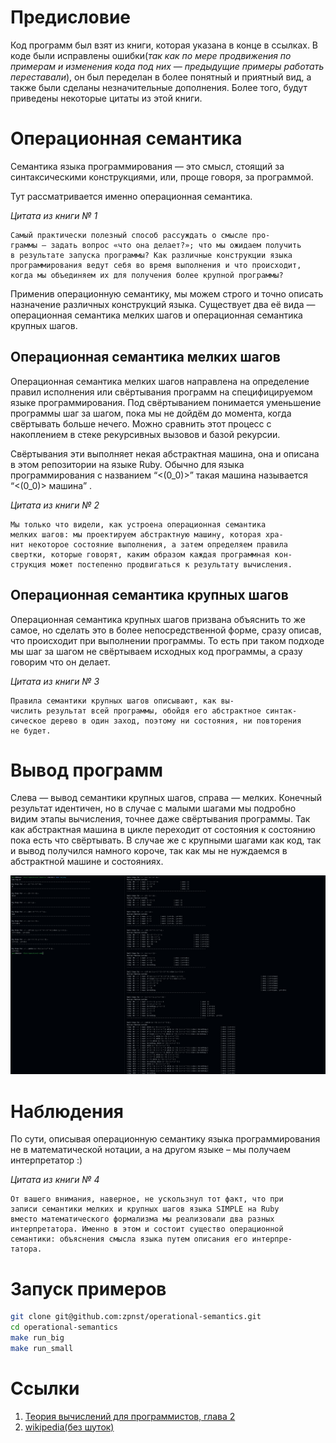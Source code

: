 # Предисловие

Код программ был взят из книги, которая указана в конце в ссылках. В коде были исправлены ошибки(*так как по мере продвижения по примерам и изменения кода под них — предыдущие примеры работать переставали*), он был переделан в более понятный и приятный вид, а также были сделаны незначительные дополнения. Более того, будут приведены некоторые цитаты из этой книги.

# Операционная семантика 

Семантика языка программирования — это смысл, стоящий за синтаксическими конструкциями, или, проще говоря, за программой.

Тут рассматривается именно операционная семантика. 

*Цитата из книги № 1*
```
Самый практически полезный способ рассуждать о смысле про-
граммы – задать вопрос «что она делает?»; что мы ожидаем получить
в результате запуска программы? Как различные конструкции языка
программирования ведут себя во время выполнения и что происходит,
когда мы объединяем их для получения более крупной программы?
```

Применив операционную семантику, мы можем строго и точно описать назначение различных конструкций языка. Существует два её вида — операционная семантика мелких шагов и операционная семантика крупных шагов.

## Операционная семантика мелких шагов

Операционная семантика мелких шагов направлена на определение правил исполнения или свёртывания программ на специфицируемом языке программирования. Под свёртыванием понимается уменьшение программы шаг за шагом, пока мы не дойдём до момента, когда свёртывать больше нечего. Можно сравнить этот процесс с накоплением в стеке рекурсивных вызовов и базой рекурсии.

Свёртывания эти выполняет некая абстрактная машина, она и описана в этом репозитории на языке Ruby. Обычно для языка программирования с названием “<(0_0)>” такая машина называется “<(0_0)> машина” .

*Цитата из книги № 2*
```
Мы только что видели, как устроена операционная семантика
мелких шагов: мы проектируем абстрактную машину, которая хра-
нит некоторое состояние выполнения, а затем определяем правила
свертки, которые говорят, каким образом каждая программная кон-
струкция может постепенно продвигаться к результату вычисления.
```
## Операционная семантика крупных шагов

Операционная семантика крупных шагов призвана объяснить то же самое, но сделать это в  более непосредственной форме, сразу описав, что происходит при выполнении программы. То есть при таком подходе мы шаг за шагом не свёртываем исходных код программы, а сразу говорим что он делает.

*Цитата из книги № 3*
```
Правила семантики крупных шагов описывают, как вы-
числить результат всей программы, обойдя его абстрактное синтак-
сическое дерево в один заход, поэтому ни состояния, ни повторения
не будет.
```

# Вывод программ 

Слева — вывод семантики крупных шагов, справа — мелких. Конечный результат идентичен, но в случае с малыми шагами мы подробно видим этапы вычисления, точнее даже свёртывания программы. Так как абстрактная машина в цикле переходит от состояния к состоянию пока есть что свёртывать. В случае же с крупными шагами как код, так и вывод получился намного короче, так как мы не нуждаемся в абстрактной машине и состояниях.

<img src="images/listing.png" alt="" width="888">

# Наблюдения

По сути, описывая операционную семантику языка программирования не в математической нотации, а на другом языке – мы получаем интерпретатор :) 

*Цитата из книги № 4*
```
От вашего внимания, наверное, не ускользнул тот факт, что при
записи семантики мелких и крупных шагов языка SIMPLE на Ruby
вместо математического формализма мы реализовали два разных
интерпретатора. Именно в этом и состоит существо операционной
семантики: объяснения смысла языка путем описания его интерпре-
татора.
```

# Запуск примеров

```bash
git clone git@github.com:zpnst/operational-semantics.git
cd operational-semantics
make run_big
make run_small
```
# Ссылки

1. [Теория вычислений для программистов, глава 2](https://ftp.zhirov.kz/books/IT/Other/%D0%A2%D0%B5%D1%80%D0%B8%D1%8F%20%D0%B2%D1%8B%D1%87%D0%B8%D1%81%D0%BB%D0%B5%D0%BD%D0%B8%D0%B9%20%D0%B4%D0%BB%D1%8F%20%D0%BF%D1%80%D0%BE%D0%B3%D1%80%D0%B0%D0%BC%D0%BC%D0%B8%D1%81%D1%82%D0%BE%D0%B2%20%28%D0%A2%D0%BE%D0%BC%20%D0%A1%D1%82%D1%8E%D0%B0%D1%80%D1%82%29.pdf)
2. [wikipedia(без шуток)](https://ru.wikipedia.org/wiki/%D0%A1%D0%B5%D0%BC%D0%B0%D0%BD%D1%82%D0%B8%D0%BA%D0%B0_(%D0%BF%D1%80%D0%BE%D0%B3%D1%80%D0%B0%D0%BC%D0%BC%D0%B8%D1%80%D0%BE%D0%B2%D0%B0%D0%BD%D0%B8%D0%B5))


